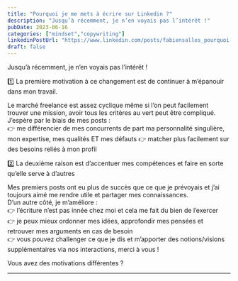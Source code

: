 ```yaml
---
title: "Pourquoi je me mets à écrire sur Linkedin ?"
description: "Jusqu’à récemment, je n’en voyais pas l’intérêt !"
pubDate: 2023-06-16
categories: ["mindset","copywriting"]
linkedinPostUrl: "https://www.linkedin.com/posts/fabiensalles_pourquoi-je-me-mets-%C3%A0-%C3%A9crire-sur-linkedin-activity-7075353947305037825-Kacq"
draft: false
---
```


Jusqu’à récemment, je n’en voyais pas l’intérêt !

1️⃣ La première motivation à ce changement est de continuer à m’épanouir dans mon travail.

Le marché freelance est assez cyclique même si l’on peut facilement trouver une mission, avoir tous les critères au vert peut être compliqué. J’espère par le biais de mes posts :  
👉 me différencier de mes concurrents de part ma personnalité singulière, mon expertise, mes qualités ET mes défauts
👉 matcher plus facilement sur des besoins reliés à mon profil

2️⃣ La deuxième raison est d’accentuer mes compétences et faire en sorte qu’elle serve à d’autres

Mes premiers posts ont eu plus de succès que ce que je prévoyais et j’ai toujours aimé me rendre utile et partager mes connaissances.  
D’un autre côté, je m’améliore :  
👉 l’écriture n’est pas innée chez moi et cela me fait du bien de l’exercer  
👉 je peux mieux ordonner mes idées, approfondir mes pensées et retrouver mes arguments en cas de besoin  
👉 vous pouvez challenger ce que je dis et m’apporter des notions/visions supplémentaires via nos interactions, merci à vous !

Vous avez des motivations différentes ?

---